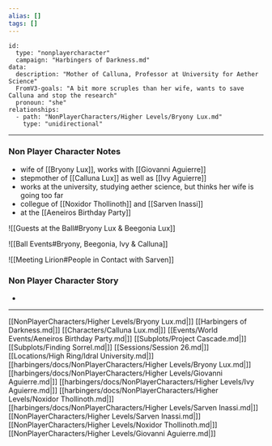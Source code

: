 ```yaml
---
alias: []
tags: []
---
```


```RpgManager4
id: 
  type: "nonplayercharacter"
  campaign: "Harbingers of Darkness.md"
data: 
  description: "Mother of Calluna, Professor at University for Aether Science"
  FromV3-goals: "A bit more scruples than her wife, wants to save Calluna and stop the research"
  pronoun: "she"
relationships: 
  - path: "NonPlayerCharacters/Higher Levels/Bryony Lux.md"
    type: "unidirectional"
```
---
### Non Player Character Notes
 - wife of [[Bryony Lux]], works with [[Giovanni Aguierre]]
 - stepmother of [[Calluna Lux]] as well as [[Ivy Aguierre]]
 - works at the university, studying aether science, but thinks her wife is going too far
 - collegue of [[Noxidor Thollinoth]] and [[Sarven Inassi]]
 - at the [[Aeneiros Birthday Party]]

![[Guests at the Ball#Bryony Lux & Beegonia Lux]]

![[Ball Events#Bryony, Beegonia, Ivy & Calluna]]

![[Meeting Lirion#People in Contact with Sarven]]

### Non Player Character Story
 - 

---

[[NonPlayerCharacters/Higher Levels/Bryony Lux.md|]]
[[Harbingers of Darkness.md|]]
[[Characters/Calluna Lux.md|]]
[[Events/World Events/Aeneiros Birthday Party.md|]]
[[Subplots/Project Cascade.md|]]
[[Subplots/Finding Sorrel.md|]]
[[Sessions/Session 26.md|]]
[[Locations/High Ring/Idral University.md|]]
[[harbingers/docs/NonPlayerCharacters/Higher Levels/Bryony Lux.md|]]
[[harbingers/docs/NonPlayerCharacters/Higher Levels/Giovanni Aguierre.md|]]
[[harbingers/docs/NonPlayerCharacters/Higher Levels/Ivy Aguierre.md|]]
[[harbingers/docs/NonPlayerCharacters/Higher Levels/Noxidor Thollinoth.md|]]
[[harbingers/docs/NonPlayerCharacters/Higher Levels/Sarven Inassi.md|]]
[[NonPlayerCharacters/Higher Levels/Sarven Inassi.md|]]
[[NonPlayerCharacters/Higher Levels/Noxidor Thollinoth.md|]]
[[NonPlayerCharacters/Higher Levels/Giovanni Aguierre.md|]]